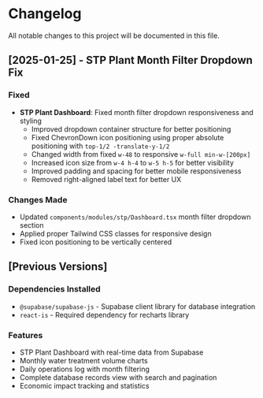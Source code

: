 # Changelog

All notable changes to this project will be documented in this file.

## [2025-01-25] - STP Plant Month Filter Dropdown Fix

### Fixed
- **STP Plant Dashboard**: Fixed month filter dropdown responsiveness and styling
  - Improved dropdown container structure for better positioning
  - Fixed ChevronDown icon positioning using proper absolute positioning with `top-1/2 -translate-y-1/2`
  - Changed width from fixed `w-48` to responsive `w-full min-w-[200px]`
  - Increased icon size from `w-4 h-4` to `w-5 h-5` for better visibility
  - Improved padding and spacing for better mobile responsiveness
  - Removed right-aligned label text for better UX

### Changes Made
- Updated `components/modules/stp/Dashboard.tsx` month filter dropdown section
- Applied proper Tailwind CSS classes for responsive design
- Fixed icon positioning to be vertically centered

## [Previous Versions]

### Dependencies Installed
- `@supabase/supabase-js` - Supabase client library for database integration
- `react-is` - Required dependency for recharts library

### Features
- STP Plant Dashboard with real-time data from Supabase
- Monthly water treatment volume charts
- Daily operations log with month filtering
- Complete database records view with search and pagination
- Economic impact tracking and statistics
